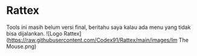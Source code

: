 # Rattex

Tools ini masih belum versi final, beritahu saya kalau ada menu yang tidak bisa dijalankan.
![Logo Rattex](https://raw.githubusercontent.com/Codex91/Rattex/main/images/Im The Mouse.png)
